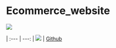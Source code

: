 # Ecommerce_website

<img src="https://www.linkpicture.com/q/아미Japan-n-ArmyJapan.png" >

| :--- | ---: | 
<img src="https://www.linkpicture.com/q/btsarmy-screen.jpg" > | [Github](https://dev-btsarmy.pantheonsite.io/ "Github home")


